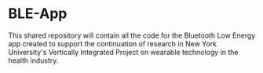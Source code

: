 # BLE-App
This shared repository will contain all the code for the Bluetooth Low Energy app created to support the continuation of research in New York University's Vertically Integrated Project on wearable technology in the health industry.
